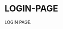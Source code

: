 # LOGIN-PAGE                                             
LOGIN PAGE.                                                                                          
                                                            
                       
                                                                                                      
                                                                      
                
                                     


                          
                                                                      
                                                                                  
                                                                                                                                                                                                                                                     
